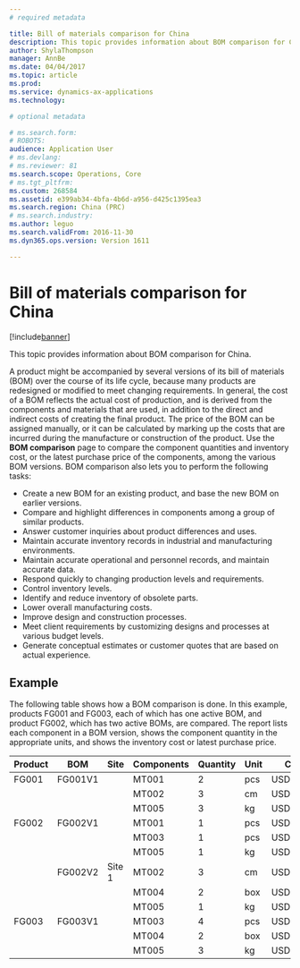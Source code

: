 ```yaml
---
# required metadata

title: Bill of materials comparison for China
description: This topic provides information about BOM comparison for China.
author: ShylaThompson
manager: AnnBe
ms.date: 04/04/2017
ms.topic: article
ms.prod: 
ms.service: dynamics-ax-applications
ms.technology: 

# optional metadata

# ms.search.form: 
# ROBOTS: 
audience: Application User
# ms.devlang: 
# ms.reviewer: 81
ms.search.scope: Operations, Core
# ms.tgt_pltfrm: 
ms.custom: 268584
ms.assetid: e399ab34-4bfa-4b6d-a956-d425c1395ea3
ms.search.region: China (PRC)
# ms.search.industry: 
ms.author: leguo
ms.search.validFrom: 2016-11-30
ms.dyn365.ops.version: Version 1611

---
```


# Bill of materials comparison for China

[!include[banner](../includes/banner.md)]


This topic provides information about BOM comparison for China.

A product might be accompanied by several versions of its bill of materials (BOM) over the course of its life cycle, because many products are redesigned or modified to meet changing requirements. In general, the cost of a BOM reflects the actual cost of production, and is derived from the components and materials that are used, in addition to the direct and indirect costs of creating the final product. The price of the BOM can be assigned manually, or it can be calculated by marking up the costs that are incurred during the manufacture or construction of the product. Use the **BOM comparison** page to compare the component quantities and inventory cost, or the latest purchase price of the components, among the various BOM versions. BOM comparison also lets you to perform the following tasks:

-   Create a new BOM for an existing product, and base the new BOM on earlier versions.
-   Compare and highlight differences in components among a group of similar products.
-   Answer customer inquiries about product differences and uses.
-   Maintain accurate inventory records in industrial and manufacturing environments.
-   Maintain accurate operational and personnel records, and maintain accurate data.
-   Respond quickly to changing production levels and requirements.
-   Control inventory levels.
-   Identify and reduce inventory of obsolete parts.
-   Lower overall manufacturing costs.
-   Improve design and construction processes.
-   Meet client requirements by customizing designs and processes at various budget levels.
-   Generate conceptual estimates or customer quotes that are based on actual experience.

## Example
The following table shows how a BOM comparison is done. In this example, products FG001 and FG003, each of which has one active BOM, and product FG002, which has two active BOMs, are compared. The report lists each component in a BOM version, shows the component quantity in the appropriate units, and shows the inventory cost or latest purchase price.

| Product | BOM     | Site   | Components | Quantity | Unit | Cost      |
|---------|---------|--------|------------|----------|------|-----------|
| FG001   | FG001V1 |        | MT001      | 2        | pcs  | USD 20.00 |
|         |         |        | MT002      | 3        | cm   | USD 10.00 |
|         |         |        | MT005      | 3        | kg   | USD 32.00 |
| FG002   | FG002V1 |        | MT001      | 1        | pcs  | USD 50.00 |
|         |         |        | MT003      | 1        | pcs  | USD 12.00 |
|         |         |        | MT005      | 1        | kg   | USD 10.00 |
|         | FG002V2 | Site 1 | MT002      | 3        | cm   | USD 30.00 |
|         |         |        | MT004      | 2        | box  | USD 32.00 |
|         |         |        | MT005      | 1        | kg   | USD 10.00 |
| FG003   | FG003V1 |        | MT003      | 4        | pcs  | USD 30.00 |
|         |         |        | MT004      | 2        | box  | USD 23.00 |
|         |         |        | MT005      | 3        | kg   | USD 18.00 |





